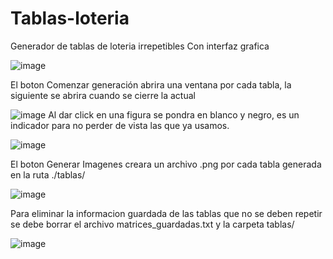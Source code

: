 # Tablas-loteria
Generador de tablas de loteria irrepetibles
Con interfaz grafica

![image](https://github.com/voidexiled/Tablas-loteria/assets/44355453/97a407c2-5804-477e-9107-9abd2293cbe7)

El boton Comenzar generación abrira una ventana por cada tabla, la siguiente se abrira cuando se cierre la actual

![image](https://github.com/voidexiled/Tablas-loteria/assets/44355453/2ee331d4-6013-45c8-b8b5-923e76bffcab)
Al dar click en una figura se pondra en blanco y negro, es un indicador para no perder de vista las que ya usamos.

![image](https://github.com/voidexiled/Tablas-loteria/assets/44355453/bbaa211b-bd1b-4a73-a538-29749027b6fe)


El boton Generar Imagenes creara un archivo .png por cada tabla generada en la ruta ./tablas/

![image](https://github.com/voidexiled/Tablas-loteria/assets/44355453/00a988cd-df63-42b3-8e90-79f3acb34a0a)


Para eliminar la informacion guardada de las tablas que no se deben repetir se debe borrar el archivo matrices_guardadas.txt y la carpeta tablas/

![image](https://github.com/voidexiled/Tablas-loteria/assets/44355453/ad0c7854-b72b-4c97-ba25-e8b8ac506ccc)

